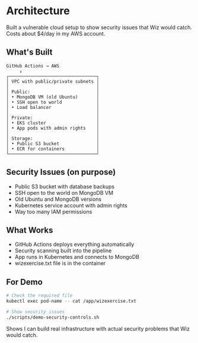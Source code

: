 # Architecture

Built a vulnerable cloud setup to show security issues that Wiz would catch. Costs about $4/day in my AWS account.

## What's Built

```
GitHub Actions → AWS
     ↓
┌─────────────────────────────────┐
│ VPC with public/private subnets │
│                                 │
│ Public:                         │
│ • MongoDB VM (old Ubuntu)       │
│ • SSH open to world             │
│ • Load balancer                 │
│                                 │
│ Private:                        │
│ • EKS cluster                   │
│ • App pods with admin rights    │
│                                 │
│ Storage:                        │
│ • Public S3 bucket              │
│ • ECR for containers            │
└─────────────────────────────────┘
```
## Security Issues (on purpose)

- Public S3 bucket with database backups
- SSH open to the world on MongoDB VM
- Old Ubuntu and MongoDB versions
- Kubernetes service account with admin rights
- Way too many IAM permissions

## What Works

- GitHub Actions deploys everything automatically
- Security scanning built into the pipeline
- App runs in Kubernetes and connects to MongoDB
- wizexercise.txt file is in the container

## For Demo

```bash
# Check the required file
kubectl exec pod-name -- cat /app/wizexercise.txt

# Show security issues
./scripts/demo-security-controls.sh
```

Shows I can build real infrastructure with actual security problems that Wiz would catch.